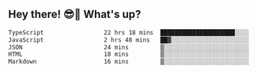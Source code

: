 ## Hey there! 😎👋 What's up?

<!--START_SECTION:waka-->

```txt
TypeScript                 22 hrs 18 mins  █████████████████████░░░░   84.07 %
JavaScript                 2 hrs 48 mins   ██▓░░░░░░░░░░░░░░░░░░░░░░   10.56 %
JSON                       24 mins         ▒░░░░░░░░░░░░░░░░░░░░░░░░   01.56 %
HTML                       18 mins         ▒░░░░░░░░░░░░░░░░░░░░░░░░   01.19 %
Markdown                   16 mins         ▒░░░░░░░░░░░░░░░░░░░░░░░░   01.05 %
```

<!--END_SECTION:waka-->
